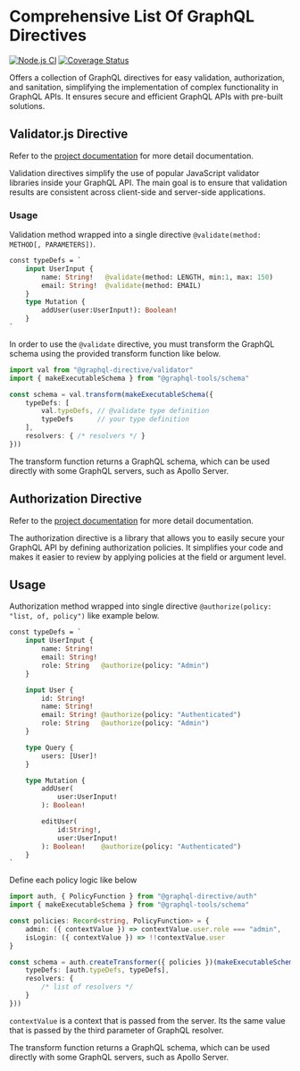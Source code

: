 # Comprehensive List Of GraphQL Directives
[![Node.js CI](https://github.com/ktutnik/graphql-directive/actions/workflows/test.yml/badge.svg)](https://github.com/ktutnik/graphql-directive/actions/workflows/test.yml)
[![Coverage Status](https://coveralls.io/repos/github/ktutnik/graphql-directive/badge.svg?branch=master)](https://coveralls.io/github/ktutnik/graphql-directive?branch=master)

Offers a collection of GraphQL directives for easy validation, authorization, and sanitation, simplifying the implementation of complex functionality in GraphQL APIs. It ensures secure and efficient GraphQL APIs with pre-built solutions.

## Validator.js Directive
Refer to the [project documentation](./packages/validator/readme.md) for more detail documentation.

Validation directives simplify the use of popular JavaScript validator libraries inside your GraphQL API. The main goal is to ensure that validation results are consistent across client-side and server-side applications. 

### Usage
Validation method wrapped into a single directive `@validate(method: METHOD[, PARAMETERS])`. 

```graphql
const typeDefs = `
    input UserInput {
        name: String!   @validate(method: LENGTH, min:1, max: 150)
        email: String!  @validate(method: EMAIL)
    }
    type Mutation { 
        addUser(user:UserInput!): Boolean!
    }
`
```

In order to use the `@validate` directive, you must transform the GraphQL schema using the provided transform function like below.

```typescript
import val from "@graphql-directive/validator"
import { makeExecutableSchema } from "@graphql-tools/schema"

const schema = val.transform(makeExecutableSchema({
    typeDefs: [
        val.typeDefs, // @validate type definition
        typeDefs      // your type definition
    ],
    resolvers: { /* resolvers */ }
}))
```

The transform function returns a GraphQL schema, which can be used directly with some GraphQL servers, such as Apollo Server.

## Authorization Directive
Refer to the [project documentation](./packages/auth/readme.md) for more detail documentation.

The authorization directive is a library that allows you to easily secure your GraphQL API by defining authorization policies. It simplifies your code and makes it easier to review by applying policies at the field or argument level.

## Usage

Authorization method wrapped into single directive `@authorize(policy: "list, of, policy")` like example below.

```graphql
const typeDefs = `
    input UserInput {
        name: String!   
        email: String! 
        role: String   @authorize(policy: "Admin")
    }

    input User {
        id: String!
        name: String!   
        email: String! @authorize(policy: "Authenticated")
        role: String   @authorize(policy: "Admin")
    }

    type Query {
        users: [User]!
    }

    type Mutation { 
        addUser(
            user:UserInput!
        ): Boolean!

        editUser(
            id:String!, 
            user:UserInput!
        ): Boolean!    @authorize(policy: "Authenticated")
    }
`
```

Define each policy logic like below

```typescript
import auth, { PolicyFunction } from "@graphql-directive/auth"
import { makeExecutableSchema } from "@graphql-tools/schema"

const policies: Record<string, PolicyFunction> = {
    admin: ({ contextValue }) => contextValue.user.role === "admin",
    isLogin: ({ contextValue }) => !!contextValue.user
}

const schema = auth.createTransformer({ policies })(makeExecutableSchema({
    typeDefs: [auth.typeDefs, typeDefs],
    resolvers: {
        /* list of resolvers */
    }
}))
```

`contextValue` is a context that is passed from the server. Its the same value that is passed by the third parameter of GraphQL resolver.

The transform function returns a GraphQL schema, which can be used directly with some GraphQL servers, such as Apollo Server.